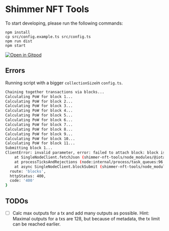 # Shimmer NFT Tools

To start developing, please run the following commands:
```
npm install
cp src/config.example.ts src/config.ts 
npm run dist
npm start
```

[![Open in Gitpod](https://gitpod.io/button/open-in-gitpod.svg)](https://gitpod.io/#https://github.com/huhn511/shimmer-nft-tools)

## Errors

Running script with a bigger `collectionSize`in `config.ts`.
```bash
Chaining together transactions via blocks...
Calculating PoW for block 1...
Calculating PoW for block 2...
Calculating PoW for block 3...
Calculating PoW for block 4...
Calculating PoW for block 5...
Calculating PoW for block 6...
Calculating PoW for block 7...
Calculating PoW for block 8...
Calculating PoW for block 9...
Calculating PoW for block 10...
Calculating PoW for block 11...
Submitting block 1...
ClientError: invalid parameter, error: failed to attach block: block is below max depth: invalid block: code=400, message=invalid parameter
    at SingleNodeClient.fetchJson (shimmer-nft-tools/node_modules/@iota/iota.js/dist/cjs/index-node.js:3177:19)
    at processTicksAndRejections (node:internal/process/task_queues:96:5)
    at async SingleNodeClient.blockSubmit (shimmer-nft-tools/node_modules/@iota/iota.js/dist/cjs/index-node.js:2889:30) {
  route: 'blocks',
  httpStatus: 400,
  code: '400'
}
```



## TODOs

- [ ] Calc max outputs for a tx and add many outputs as possible. Hint: Maximal outputs for a txs are 128, but because of metadata, the tx limit can be reached earlier.  